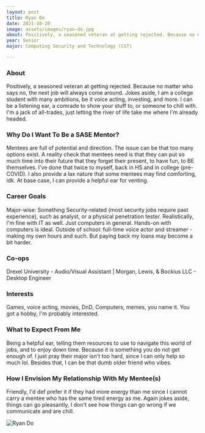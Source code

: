```yaml
---
layout: post
title: Ryan Do 
date: 2021-10-20
image: assets/images/ryan-do.jpg
about: Positively, a seasoned veteran at getting rejected. Because no matter who says no, the next job will always come around. Jokes aside, I am a college student with many ambitions, be it voice acting, investing, and more. I can be a listening ear, a comrade to show your stuff to, or someone to chill with. I'm a jack of all-trades, just letting the river of life take me where I'm already headed. 
year: Senior
major: Computing Security and Technology (CST)

---
```


### About

Positively, a seasoned veteran at getting rejected. Because no matter who says no, the next job will always come around. 
Jokes aside, I am a college student with many ambitions, be it voice acting, investing, and more. I can be a listening ear, a comrade to show your stuff to, or someone to chill with. 
I'm a jack of all-trades, just letting the river of life take me where I'm already headed. 

### Why Do I Want To Be a SASE Mentor?

Mentees are full of potential and direction. The issue can be that too many options exist. A reality check that mentees need is that they can put so much time into their future that they forget their present, to have fun, to BE themselves. I've done that twice to myself, back in HS and in college (pre-COVID). I also provide a lax nature that some mentees may find comforting, idk. At base case, I can provide a helpful ear for venting. 

### Career Goals

Major-wise: Something Security-related (most security jobs require past experience), such as analyst, or a physical penetration tester. 
Realistically, I'm fine with IT as well. Just computers in general. Hands-on with computers is ideal.
Outside of school: full-time voice actor and streamer - making my own hours and such. But paying back my loans may become a bit harder. 

### Co-ops

Drexel University - Audio/Visual Assistant |
Morgan, Lewis, & Bockius LLC - Desktop Engineer

### Interests

Games, voice acting, movies, DnD, Computers, memes, you name it. You got a hobby, I'm probably interested. 

### What to Expect From Me

Being a helpful ear, telling them resources to use to navigate this world of jobs, and to enjoy down time. Because it is something you do not get enough of. I just pray their major isn't too hard, since I can only help so much lol. 
Besides that, I can be that dumb older friend who vibes. 

### How I Envision My Relationship With My Mentee(s) 

Friendly, I'd def prefer it if they had more energy than me since I cannot carry a mentee who has the same tired energy as me. 
Again jokes aside, things can go pleasantly, I don't see how things can go wrong if we communicate and are chill. 

<div class="text-center my-5">
    <img src="https://sase-drexel.github.io/mentorship-2021/assets/images/ryan-do.jpg" alt="Ryan Do" class="rounded post-img" />
</div>
